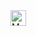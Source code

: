 <a href="https://chupper100.github.io">
<img width="25px"src="https://upload.wikimedia.org/wikipedia/commons/thumb/9/91/Octicons-mark-github.svg/600px-Octicons-mark-github.svg.png" alt="My webisite">
</a><!---
chupper100/chupper100 is a ✨ special ✨ repository because its `README.md` (this file) appears on your GitHub profile.
You can click the Preview link to take a look at your changes.
--->
